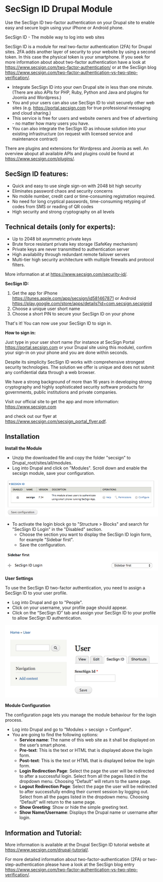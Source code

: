 SecSign ID Drupal Module
===========================

Use the SecSign ID two-factor authentication on your Drupal site to enable easy and secure login using your iPhone or Android phone.


SecSign ID - The mobile way to log into web sites

SecSign ID is a module for real two-factor authentication (2FA) for Drupal sites. 2FA adds another layer of security to your website by using a second token. In this case the physical token is your smartphone. 
If you seek for more information about about two-factor authentication have a look at <https://www.secsign.com/two-factor-authentication/> or at the SecSign blog <https://www.secsign.com/two-factor-authentication-vs-two-step-verification/>.

* Integrate SecSign ID into your own Drupal site in less than one minute. (There are also APIs for PHP, Ruby, Python and Java and plugins for Joomla and Wordpress.)
* You and your users can also use SecSign ID to visit securely other web sites (e.g. <https://portal.secsign.com> for true professional messaging and cloud sharing.)
* This service is free for users and website owners and free of advertising - no matter how many users you have.
* You can also integrate the SecSign ID as inhouse solution into your existing infrastructure (on request with licensed service and maintenance contract)

There are plugins and extensions for Wordpress and Joomla as well. An overview aboput all available APIs and plugins could be found at <https://www.secsign.com/plugins/>.

## SecSign ID features:

* Quick and easy to use single sign-on with 2048 bit high security
* Eliminates password chaos and security concerns
* No mobile number, credit card or time-consuming registration required.
* No need for long cryptical passwords, time-consuming retyping of codes from SMS or reading of QR codes
* High security and strong cryptography on all levels

## Technical details (only for experts):

* Up to 2048 bit asymmetric private keys
* Brute force resistant private key storage (SafeKey mechanism)
* Private keys are never transmitted to authentication server
* High availability through redundant remote failover servers
* Multi-tier high security architecture with multiple firewalls and protocol filters.

More information at at <https://www.secsign.com/security-id/>.


**SecSign ID:**

1. Get the app for iPhone <https://itunes.apple.com/app/secsign/id581467871> or Android <https://play.google.com/store/apps/details?id=com.secsign.secsignid>
2. Choose a unique user short name
3. Choose a short PIN to secure your SecSign ID on your phone

That's it! You can now use your SecSign ID to sign in.

**How to sign in:**

Just type in your user short name (for instance at SecSign Portal <https://portal.secsign.com> or your Drupal site using this module), confirm your sign-in on your phone and you are done within seconds.

Despite its simplicity SecSign ID works with comprehensive strongest security technologies. The solution we offer is unique and does not submit any confidential data through a web browser.

We have a strong background of more than 16 years in developing strong cryptography and highly sophisticated security software products for governments, public institutions and private companies.

Visit our official site to get the app and more information: <https://www.secsign.com>

and check out our flyer at <https://www.secsign.com/secsign_portal_flyer.pdf>.

## Installation

**Install the Module**

* Unzip the downloaded file and copy the folder "secsign" to Drupal_root/sites/all/modules.
* Log into Drupal and click on "Modules". Scroll down and enable the secsign module, save your configuration.


![SecSign User help](/images/install_help.jpg)

* To activate the login block go to "Structure > Blocks" and search for "SecSign ID Login" in the "Disabled" section.
	* Choose the section you want to display the SecSign ID login form, for example "Sidebar first".
	* Save the configuration.

![SecSign Installation help](/images/block_help.jpg)

**User Settings**

To use the SecSign ID two-factor authentication, you need to assign a SecSign ID to your user profile.

* Log into Drupal and go to "People".
* Click on your username, your profile page should appear.
* Click on the “SecSign ID” tab and assign your SecSign ID to your profile to allow SecSign ID authentication.

![SecSign User help](/images/user_help.jpg)

**Module Configuration**

The configuration page lets you manage the module behaviour for the login process.

* Log into Drupal and go to "Modules > secsign > Configure".
* You are going to find the following options:
	* __Service name__: The name of this web site as it shall be displayed on the user’s smart phone.
	* __Pre-text__: This is the text or HTML that is displayed above the login form.
    * __Post-text__: This is the text or HTML that is displayed below the login form.
    * __Login Redirection Page__: Select the page the user will be redirected to after a successful login. Select from all the pages listed in the dropdown menu. Choosing “Default” will return to the same page.
    * __Logout Redirection Page__: Select the page the user will be redirected to after successfully ending their current session by logging out. Select from all the pages listed in the dropdown menu. Choosing “Default” will return to the same page.
    * __Show Greeting__: Show or hide the simple greeting text.
    * __Show Name/Username__: Displays the Drupal name or username after login.


## Information and Tutorial:

More information is available at the Drupal SecSign ID tutorial website at <https://www.secsign.com/drupal-tutorial/>.

For more detailed information about two-factor-authentication (2FA) or two-step-authentication please have a look at the SecSign blog entry <https://www.secsign.com/two-factor-authentication-vs-two-step-verification/>.
